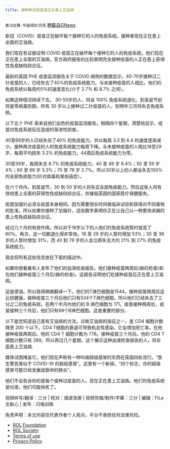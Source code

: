 ```yaml
---
title: 接种新冠疫苗者正在患上艾滋病
---
```

`喜马拉雅-华盛顿DC农场` [轉載自GNews](https://gnews.org/zh-hans/2017522/)

新冠（COVID）疫苗正在破坏每个接种它的人的免疫系统。接种者现在正在患上全面的艾滋病。

我们现在有证据证明 COVID 疫苗正在破坏每个接种它的人的免疫系统。他们现在正在患上全面的艾滋病。官方政府报告的比较表明完全接种疫苗的人正在患上获得性免疫缺陷综合征。

最新的英国 PHE 疫苗监测报告关于 COVID 病例的数据显示，40-70岁接种过二针疫苗的人，已经失去了40%的免疫系统能力。与未接种疫苗的人相比，他们的免疫系统以每周约5%的速度恶化(介于 2.7% 和 8.7% 之间）。

如果这种情况持续下去， 30-50岁的人，将会 100% 免疫系统退化。到圣诞节前将是零病毒防御。所有 30 岁以上接种过二针疫苗的人，到明年三月将失去免疫系统。

以下五个 PHE 表来自他们出色的疫苗监测报告。相隔四个星期，清楚地显示，疫苗对免疫系统反应造成的渐进性损害。

40至69岁的人已经失去了40% 的免疫能力，并以每周 3.3 到 6.4 的速度逐渐减少。接种两次疫苗的人的免疫系统能力每周下降。与未接种疫苗的人相比18至29岁，每周平均损失 3.2% 的免疫能力。44周后免疫系统能力为零。

30至39岁，每周失去 8.7% 的免疫系统能力。40 至 49 岁 6.4%；50 至 59 岁 4%；60 至 69 岁 3.3%；70 至 79 岁 2.7%。所以30岁以上的人都会失去100% 的全部免疫能力(针对病毒和某些癌症）。

在六个月内，到圣诞节，30 到 50 岁的人将失去全部免疫能力。然后这些人将有效地患上全面的获得性免疫缺陷综合征，并摧毁英国的国家医疗保健服务。

疫苗加强针必须与疫苗本身相同。因为需要很长时间做临床试验和获得对不同事物的批准。所以如果你接种了加强针，这些数字表明你正在让自己以一种更快进展的患上性免疫缺陷综合征。

经过几个月的有效作用。所以对于18岁以下的人他们的免疫系统暂时提高了 60%。再次，这一切都退化得非常快。18 至 29 岁的人暂时增加 53%；30 至 39 岁的人暂时增加 31%，而 40 到 79 岁的人会立即失去大约 21% 到 27% 的免疫系统能力。

我会将所有这些信息放在下面的描述中。

如果你想看看有人发布了他们的血液检查报告。他们接种疫苗两周后(做的检查)和在他们接种疫苗三个月后(做的检查)。这报告证明他们在接种疫苗后正在患上艾滋病。

这是德语。所以我得稍微翻译一下。他们的T淋巴细胞是1544。接种疫苗两周后这比较健康。接种疫苗三个月后他们只有534个T淋巴细胞。所以他们已经失去了三分之二的免疫系统。在两个半月内他们的 B 淋巴细胞为 171。疫苗接种两周后，疫苗接种三个月后，他们只有69个B淋巴细胞。这是重要的部分。

以下是您知道自己患有艾滋病的方法。诊断艾滋病的指征之一，是 CD4 细胞计数降至 200 个以下。CD4 T细胞的衰退可导致机会性感染。它会增加死亡率。在他接种疫苗两周后。他的 CD4 T 细胞计数为 778。接种疫苗三个月后。他的 CD4 T 细胞计数只有 289。所以再过几个星期，这个展示这种血液检查报告的人，将全面患上艾滋病.

媒体试图掩盖它。他们现在声称有一种叫做超级感冒的东西在英国四处流行。“医生警告类似于 COVID-19 的超级感冒”。这里有一个新闻，“四个标志，你的超级感冒可能已经发展成致命的肺炎”。

他们不会告诉你的是每个接种过疫苗的人。现在正在患上艾滋病。他们的免疫系统是垃圾。他们可能快死了。





视频听写/翻译：三分 | 校对：烟波浩渺 | 视频剪辑/制作/字幕：三分 | 编辑：FiLa文新心 | 发布：闪电训练

 

免责声明：本文内容仅代表作者个人观点，平台不承担任何法律风险。

- [ROL Foundation](https://rolfoundation.org/)
- [ROL Society](https://rolsociety.org/)
- [Terms of use](https://gnews.org/terms-of-use-3/)
- [Privacy Policy](https://gnews.org/privacy-policy/)
